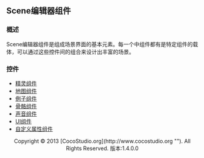 ## Scene编辑器组件

### 概述

Scene编辑器组件是组成场景界面的基本元素。每一个中组件都有是特定组件的载体，可以通过这些控件间的组合来设计出丰富的场景。

### 控件

*   [精灵组件](5-3-2SceneEditor-Component-Spirit.md)
*   [地图组件](5-3-3SceneEditor-Component-Map.md)
*   [例子组件](5-3-4SceneEditor-Component-Particle.md)
*   [骨骼组件](5-3-5SceneEditor-Component-Armature.md)
*   [声音组件](5-3-6SceneEditor-Component-ComAudio.md)
*   [UI组件](5-3-7SceneEditor-Component-GUIComponent.md)
*   [自定义属性组件](5-3-8SceneEditor-Component-ComAttribute.md)

<center>Copyright © 2013 [CocoStudio.org](http://www.cocostudio.org ""). All Rights Reserved. 版本:1.4.0.0</center>